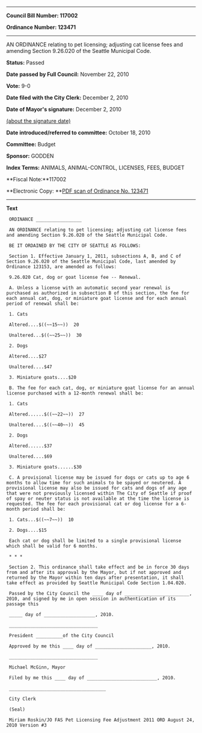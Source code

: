 

********

**Council Bill Number: 117002**
   
**Ordinance Number: 123471**
********

 AN ORDINANCE relating to pet licensing; adjusting cat license fees and amending Section 9.26.020 of the Seattle Municipal Code.

**Status:** Passed
   
**Date passed by Full Council:** November 22, 2010
   
**Vote:** 9-0
   
**Date filed with the City Clerk:** December 2, 2010
   
**Date of Mayor's signature:** December 2, 2010
   
[(about the signature date)](/~public/approvaldate.htm)
   
   
   
**Date introduced/referred to committee:** October 18, 2010
   
**Committee:** Budget
   
**Sponsor:** GODDEN
   
   
**Index Terms:** ANIMALS, ANIMAL-CONTROL, LICENSES, FEES, BUDGET

**Fiscal Note:**117002

**Electronic Copy: **[PDF scan of Ordinance No. 123471](/~archives/Ordinances/Ord_123471.pdf)

********

**Text**
   
```
 ORDINANCE _________________

 AN ORDINANCE relating to pet licensing; adjusting cat license fees and amending Section 9.26.020 of the Seattle Municipal Code.

 BE IT ORDAINED BY THE CITY OF SEATTLE AS FOLLOWS:

 Section 1. Effective January 1, 2011, subsections A, B, and C of Section 9.26.020 of the Seattle Municipal Code, last amended by Ordinance 123153, are amended as follows:

 9.26.020 Cat, dog or goat license fee -- Renewal.

 A. Unless a license with an automatic second year renewal is purchased as authorized in subsection B of this section, the fee for each annual cat, dog, or miniature goat license and for each annual period of renewal shall be:

 1. Cats

 Altered....$((~~15~~))  20

 Unaltered...$((~~25~~))  30

 2. Dogs

 Altered....$27

 Unaltered....$47

 3. Miniature goats....$20

 B. The fee for each cat, dog, or miniature goat license for an annual license purchased with a 12-month renewal shall be:

 1. Cats

 Altered......$((~~22~~))  27

 Unaltered....$((~~40~~))  45

 2. Dogs

 Altered......$37

 Unaltered....$69

 3. Miniature goats......$30

 C. A provisional license may be issued for dogs or cats up to age 6 months to allow time for such animals to be spayed or neutered. A provisional license may also be issued for cats and dogs of any age that were not previously licensed within The City of Seattle if proof of spay or neuter status is not available at the time the license is requested. The fee for each provisional cat or dog license for a 6-month period shall be:

 1. Cats...$((~~7~~))  10

 2. Dogs....$15

 Each cat or dog shall be limited to a single provisional license which shall be valid for 6 months.

 * * *

 Section 2. This ordinance shall take effect and be in force 30 days from and after its approval by the Mayor, but if not approved and returned by the Mayor within ten days after presentation, it shall take effect as provided by Seattle Municipal Code Section 1.04.020.

 Passed by the City Council the ____ day of ________________________, 2010, and signed by me in open session in authentication of its passage this

 _____ day of ___________________, 2010.

 _________________________________

 President __________of the City Council

 Approved by me this ____ day of _____________________, 2010.

 _________________________________

 Michael McGinn, Mayor

 Filed by me this ____ day of __________________________, 2010.

 ____________________________________

 City Clerk

 (Seal)

 Miriam Roskin/JO FAS Pet Licensing Fee Adjustment 2011 ORD August 24, 2010 Version #3

```
